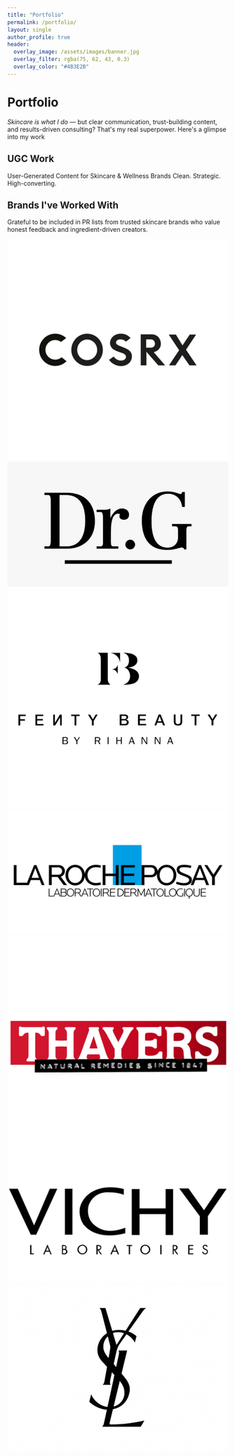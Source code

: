 ```yaml
---
title: "Portfolio"
permalink: /portfolio/
layout: single
author_profile: true
header:
  overlay_image: /assets/images/banner.jpg
  overlay_filter: rgba(75, 62, 43, 0.3)
  overlay_color: "#4B3E2B"
---
```


<div class="brand-section">
  <h1 class="brand-heading">Portfolio</h1>

  <p class="brand-text"><em>Skincare is what I do</em> — but clear communication, trust-building content, and results-driven consulting? That's my real superpower.
Here's a glimpse into my work</p>

  <h2 class="brand-subheading">UGC Work</h2>
  <p class="brand-text">User-Generated Content for Skincare & Wellness Brands
Clean. Strategic. High-converting.</p>

  <h2 class="brand-subheading">Brands I've Worked With</h2>
  <p class="brand-text">Grateful to be included in PR lists from trusted skincare brands who value honest feedback and ingredient-driven creators.</p>
  <div class="brand-logo-grid">
    <img src="/assets/images/brands/cosrx.png" alt="Cosrx Logo" class="brand-logo-img" />
    <img src="/assets/images/brands/drg.webp" alt="Dr.G Logo" class="brand-logo-img" />
    <img src="/assets/images/brands/fenty.png" alt="Fenty Logo" class="brand-logo-img" />
    <img src="/assets/images/brands/larocheposay.png" alt="La Roche-Posay Logo" class="brand-logo-img" />
    <img src="/assets/images/brands/thayers.png" alt="Thayers Logo" class="brand-logo-img" />
    <img src="/assets/images/brands/vichy.jpg" alt="Vichy Logo" class="brand-logo-img" />
    <img src="/assets/images/brands/ysl.jpg" alt="YSL Logo" class="brand-logo-img" />
  </div>
</div> 